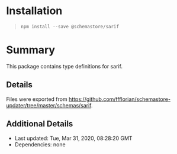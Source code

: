 # Installation
> `npm install --save @schemastore/sarif`

# Summary
This package contains type definitions for sarif.

## Details
Files were exported from https://github.com/ffflorian/schemastore-updater/tree/master/schemas/sarif.

## Additional Details
* Last updated: Tue, Mar 31, 2020, 08:28:20 GMT
* Dependencies: none
